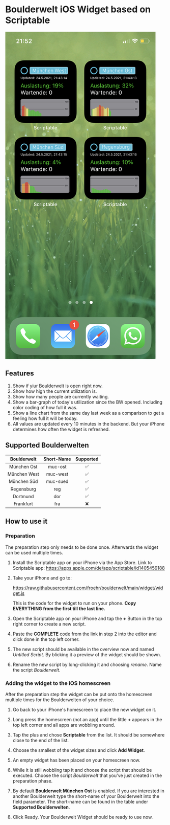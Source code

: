 # Boulderwelt iOS Widget based on Scriptable

![Sample image not found][logo]

[logo]: https://raw.githubusercontent.com/froehr/boulderwelt/main/docu/widget-sample.jpeg "Widget Sample"


## Features

1. Show if yiur Boulderwelt is open right now.
1. Show how high the current utilization is.
1. Show how many people are currently waiting.
1. Show a bar-graph of today's utilization since the BW opened. Including color coding of how full
   it was.
1. Show a line chart from the same day last week as a comparison to get a feeling how full it will
   be today.
1. All values are updated every 10 minutes in the backend. But your iPhone determines how often the
   widget is refreshed.

## Supported Boulderwelten

| Boulderwelt  | Short-Name | Supported |
| :----------: |:----------:| :--------:|
| München Ost  | muc-ost    | ✅        |
| München West | muc-west   | ✅        |
| München Süd  | muc-sued   | ✅        |
| Regensburg   | reg        | ✅        |
| Dortmund     | dor        | ✅        |
| Frankfurt    | fra        | ❌        |

## How to use it

### Preparation

The preparation step only needs to be done once. Afterwards the widget can be used multiple times.

1. Install the Scriptable app on your iPhone via the App Store. Link to Scriptable
   app: https://apps.apple.com/de/app/scriptable/id1405459188

1. Take your iPhone and go to:

   https://raw.githubusercontent.com/froehr/boulderwelt/main/widget/widget.js

   This is the code for the widget to run on your phone.
   **Copy EVERYTHING from the first till the last line.**

1. Open the Scriptable app on your iPhone and tap the **+** Button in the top right corner to create
   a new script.

1. Paste the **COMPLETE** code from the link in step 2 into the editor and click done in the top
   left corner.

1. The new script should be available in the overview now and named _Untitled Script_. By blicking
   it a preview of the widget should be shown.

1. Rename the new script by long-clicking it and choosing _rename_. Name the script _Boulderwelt_.

### Adding the widget to the iOS homescreen

After the preparation step the widget can be put onto the homescreen multiple times for the
Boulderwelten of your choice.

1. Go back to your iPhone's homescreen to place the new widget on it.

1. Long press the homescreen (not an app) until the little **+** appears in the top left corner and
   all apps are wobbling around.

1. Tap the plus and chose **Scriptable** from the list. It should be somewhere close to the end of
   the list.

1. Choose the smallest of the widget sizes and click **Add Widget**.

1. An empty widget has been placed on your homescreen now.

1. While it is still wobbling tap it and choose the script that should be executed. Choose the
   script _Boulderwelt_ that you've just created in the preparation phase.

1. By default **Boulderwelt München Ost** is enabled. If you are interested in another Boulderwelt
   type the short-name of your Boulderwelt into the field parameter. The short-name can be found in
   the table under **Supported Boulderwelten**.

1. Click Ready. Your Boulderwelt Widget should be ready to use now.


    
